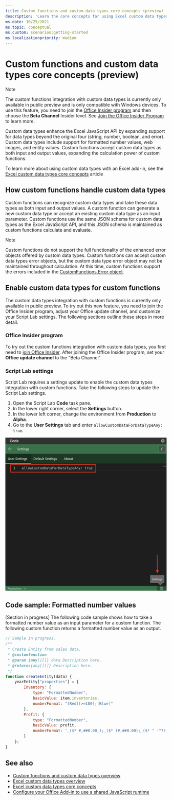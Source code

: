 ```yaml
---
title: Custom functions and custom data types core concepts (preview)
description: 'Learn the core concepts for using Excel custom data types with your custom functions.'
ms.date: 10/25/2021
ms.topic: conceptual
ms.custom: scenarios:getting-started
ms.localizationpriority: medium
---
```


# Custom functions and custom data types core concepts (preview)

> [!NOTE]
> The custom functions integration with custom data types is currently only available in public preview and is only compatible with Windows devices. To use this feature, you need to join the [Office Insider program](https://insider.office.com/) and then choose the **Beta Channel** Insider level. See [Join the Office Insider Program](https://insider.office.com/join/windows) to learn more.

Custom data types enhance the Excel JavaScript API by expanding support for data types beyond the original four (string, number, boolean, and error). Custom data types include support for formatted number values, web images, and entity values. Custom functions accept custom data types as both input and output values, expanding the calculation power of custom functions.

To learn more about using custom data types with an Excel add-in, see the [Excel custom data types core concepts](/excel-data-types-concepts.md) article

## How custom functions handle custom data types

Custom functions can recognize custom data types and take these data types as both input and output values. A custom function can generate a new custom data type or accept an existing custom data type as an input parameter. Custom functions use the same JSON schema for custom data types as the Excel JavaScript API, and this JSON schema is maintained as custom functions calculate and evaluate.

> [!NOTE]
> Custom functions do not support the full functionality of the enhanced error objects offered by custom data types. Custom functions can accept custom data types error objects, but the custom data type error object may not be maintained throughout calculation. At this time, custom functions support the errors included in the [CustomFunctions.Error object](/custom-functions-errors.md).

## Enable custom data types for custom functions

The custom data types integration with custom functions is currently only available in public preview. To try out this new feature, you need to join the Office Insider program, adjust your Office update channel, and customize your Script Lab settings. The following sections outline these steps in more detail.

### Office Insider program

To try out the custom functions integration with custom data types, you first need to [join Office Insider](https://insider.office.com/join). After joining the Office Insider program, set your **Office update channel** to the "Beta Channel".

### Script Lab settings

Script Lab requires a settings update to enable the custom data types integration with custom functions. Take the following steps to update the Script Lab settings.

1. Open the Script Lab **Code** task pane.
1. In the lower right corner, select the **Settings** button.
1. In the lower left corner, change the environment from **Production** to **Alpha**.
1. Go to the **User Settings** tab and enter `allowCustomDataForDataTypeAny: true`.

![Screenshot showing the steps to enable custom data types for custom functions in Script Lab.](../images/custom-functions-script-lab-data-type.png)

## Code sample: Formatted number values

[Section in progress]
The following code sample shows how to take a formatted number value as an input parameter for a custom function. The following custom function returns a formatted number value as an output.

```js
// Sample in progress.
/**
 * Create Entity from sales data.
 * @customfunction
 * @param {any[][]} data Description here.
 * @returns{any[][]} Description here.
 */
function createEntity(data) {
    yearEntity["properties"] = {
        Inventory: {
            type: "FormattedNumber",
            basicValue: item.inventories,
            numberFormat: "[Red][>=100];[Blue]"
        },
        Profit: {
            type: "FormattedNumber",
            basicValue: profit,
            numberFormat: '_($* #,##0.00_);_($* (#,##0.00);_($* " -"??_);_(@_)'
        }
    };
}
```

## See also

* [Custom functions and custom data types overview](/custom-functions-data-types-overview.md)
* [Excel custom data types overview](/excel-data-types-overview.md)
* [Excel custom data types core concepts](/excel-data-types-concepts.md)
* [Configure your Office Add-in to use a shared JavaScript runtime](../develop/configure-your-add-in-to-use-a-shared-runtime.md)
